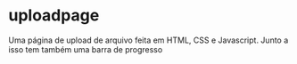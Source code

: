 # uploadpage
 Uma página de upload de arquivo feita em HTML, CSS e Javascript. Junto a isso tem também uma barra de progresso
